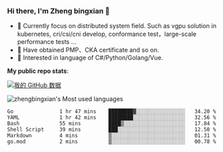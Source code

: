 ### Hi there, I'm Zheng bingxian  👋

* 📖  Currently focus on distributed system field. Such as vgpu solution in kubernetes, cri/csi/cni develop, conformance test，large-scale performance tests ...
* 🌱  Have obtained PMP、CKA certificate and so on.
* 👯  Interested in language of C#/Python/Golang/Vue.

**My public repo stats**:

[![我的 GitHub 数据](https://github-readme-stats.vercel.app/api?username=zhengbingxian&theme=merko)]()

![zhengbingxian's Most used languages](https://github-readme-stats.vercel.app/api/top-langs/?username=zhengbingxian&layout=compact&hide_border=true&langs_count=10)

<!--START_SECTION:waka-->

```text
Go               1 hr 47 mins    ████████▓░░░░░░░░░░░░░░░░   34.20 %
YAML             1 hr 42 mins    ████████░░░░░░░░░░░░░░░░░   32.56 %
Bash             55 mins         ████▒░░░░░░░░░░░░░░░░░░░░   17.84 %
Shell Script     39 mins         ███░░░░░░░░░░░░░░░░░░░░░░   12.50 %
Markdown         4 mins          ▒░░░░░░░░░░░░░░░░░░░░░░░░   01.31 %
go.mod           2 mins          ▒░░░░░░░░░░░░░░░░░░░░░░░░   00.78 %
```

<!--END_SECTION:waka-->
